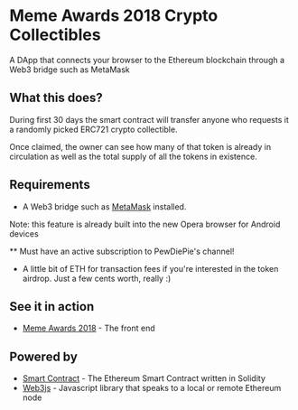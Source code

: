 # Meme Awards 2018 Crypto Collectibles 

A DApp that connects your browser to the Ethereum blockchain through a Web3 bridge such as MetaMask

## What this does?

During first 30 days the smart contract will transfer anyone who requests it a randomly picked ERC721 crypto collectible. 

Once claimed, the owner can see how many of that token is already in circulation as well as the total supply of all the tokens in existence.

## Requirements

* A Web3 bridge such as [MetaMask](https://metamask.io/) installed.

Note: this feature is already built into the new Opera browser for Android devices

** Must have an active subscription to PewDiePie's channel!

* A little bit of ETH for transaction fees if you're interested in the token airdrop. Just a few cents worth, really :)

## See it in action

* [Meme Awards 2018](https://brofistcoin.io/MemeAwards2018/) - The front end

## Powered by

* [Smart Contract](https://) - The Ethereum Smart Contract written in Solidity
* [Web3js](https://web3js.readthedocs.io/en/1.0/index.html) - Javascript library that speaks to a local or remote Ethereum node
